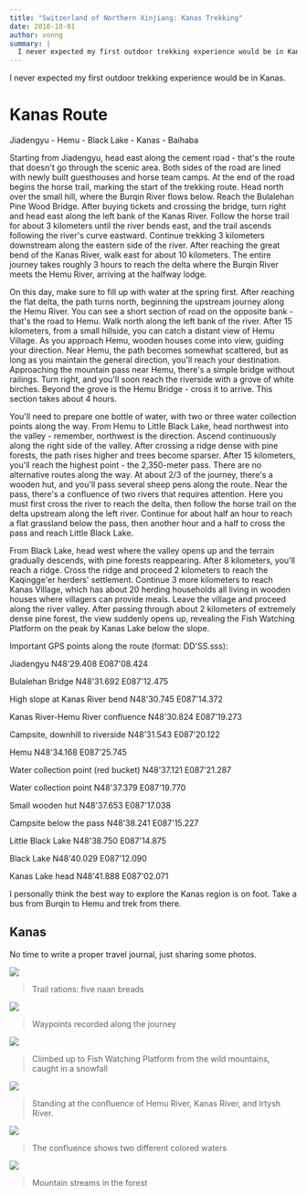 ```yaml
---
title: "Switzerland of Northern Xinjiang: Kanas Trekking"
date: 2016-10-01
author: vonng
summary: |
  I never expected my first outdoor trekking experience would be in Kanas.
---
```


I never expected my first outdoor trekking experience would be in Kanas.

<!--more-->

# Kanas Route

Jiadengyu - Hemu - Black Lake - Kanas - Baihaba

Starting from Jiadengyu, head east along the cement road - that's the route that doesn't go through the scenic area. Both sides of the road are lined with newly built guesthouses and horse team camps. At the end of the road begins the horse trail, marking the start of the trekking route. Head north over the small hill, where the Burqin River flows below. Reach the Bulalehan Pine Wood Bridge. After buying tickets and crossing the bridge, turn right and head east along the left bank of the Kanas River. Follow the horse trail for about 3 kilometers until the river bends east, and the trail ascends following the river's curve eastward. Continue trekking 3 kilometers downstream along the eastern side of the river. After reaching the great bend of the Kanas River, walk east for about 10 kilometers. The entire journey takes roughly 3 hours to reach the delta where the Burqin River meets the Hemu River, arriving at the halfway lodge.

On this day, make sure to fill up with water at the spring first. After reaching the flat delta, the path turns north, beginning the upstream journey along the Hemu River. You can see a short section of road on the opposite bank - that's the road to Hemu. Walk north along the left bank of the river. After 15 kilometers, from a small hillside, you can catch a distant view of Hemu Village. As you approach Hemu, wooden houses come into view, guiding your direction. Near Hemu, the path becomes somewhat scattered, but as long as you maintain the general direction, you'll reach your destination. Approaching the mountain pass near Hemu, there's a simple bridge without railings. Turn right, and you'll soon reach the riverside with a grove of white birches. Beyond the grove is the Hemu Bridge - cross it to arrive. This section takes about 4 hours.

You'll need to prepare one bottle of water, with two or three water collection points along the way. From Hemu to Little Black Lake, head northwest into the valley - remember, northwest is the direction. Ascend continuously along the right side of the valley. After crossing a ridge dense with pine forests, the path rises higher and trees become sparser. After 15 kilometers, you'll reach the highest point - the 2,350-meter pass. There are no alternative routes along the way. At about 2/3 of the journey, there's a wooden hut, and you'll pass several sheep pens along the route. Near the pass, there's a confluence of two rivers that requires attention. Here you must first cross the river to reach the delta, then follow the horse trail on the delta upstream along the left river. Continue for about half an hour to reach a flat grassland below the pass, then another hour and a half to cross the pass and reach Little Black Lake.

From Black Lake, head west where the valley opens up and the terrain gradually descends, with pine forests reappearing. After 8 kilometers, you'll reach a ridge. Cross the ridge and proceed 2 kilometers to reach the Kaqingge'er herders' settlement. Continue 3 more kilometers to reach Kanas Village, which has about 20 herding households all living in wooden houses where villagers can provide meals. Leave the village and proceed along the river valley. After passing through about 2 kilometers of extremely dense pine forest, the view suddenly opens up, revealing the Fish Watching Platform on the peak by Kanas Lake below the slope.

Important GPS points along the route (format: DD'SS.sss):

Jiadengyu N48'29.408 E087'08.424

Bulalehan Bridge N48'31.692 E087'12.475

High slope at Kanas River bend N48'30.745 E087'14.372

Kanas River-Hemu River confluence N48'30.824 E087'19.273

Campsite, downhill to riverside N48'31.543 E087'20.122

Hemu N48'34.168 E087'25.745

Water collection point (red bucket) N48'37.121 E087'21.287

Water collection point N48'37.379 E087'19.770

Small wooden hut N48'37.653 E087'17.038

Campsite below the pass N48'38.241 E087'15.227

Little Black Lake N48'38.750 E087'14.875

Black Lake N48'40.029 E087'12.090

Kanas Lake head N48'41.888 E087'02.071

I personally think the best way to explore the Kanas region is on foot. Take a bus from Burqin to Hemu and trek from there.

## Kanas

No time to write a proper travel journal, just sharing some photos.

![](1.jpeg)
> Trail rations: five naan breads

![](2.jpeg)
> Waypoints recorded along the journey

![](4.jpeg)
> Climbed up to Fish Watching Platform from the wild mountains, caught in a snowfall

![](5.jpeg)
> Standing at the confluence of Hemu River, Kanas River, and Irtysh River.

![](6.jpeg)
> The confluence shows two different colored waters

![](7.jpeg)
> Mountain streams in the forest